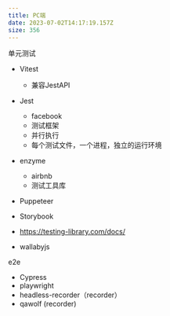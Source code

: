 ```yaml
---
title: PC端
date: 2023-07-02T14:17:19.157Z
size: 356
---
```

单元测试

- Vitest
  - 兼容JestAPI

- Jest
  - facebook
  - 测试框架
  - 并行执行
  - 每个测试文件，一个进程，独立的运行环境

- enzyme
  - airbnb
  - 测试工具库

- Puppeteer
- Storybook
- https://testing-library.com/docs/
- wallabyjs

e2e

- Cypress
- playwright
- headless-recorder（recorder）
- qawolf (recorder)


